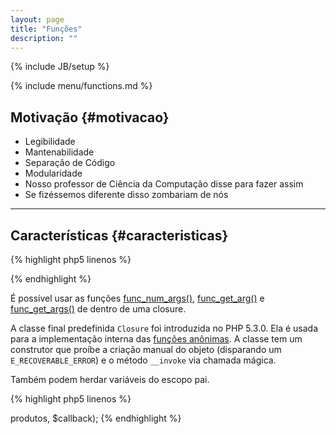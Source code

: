 ```yaml
---
layout: page
title: "Funções"
description: ""
---
```

{% include JB/setup %}

{% include menu/functions.md %}

## Motivação {#motivacao}

* Legibilidade
* Mantenabilidade
* Separação de Código
* Modularidade
* Nosso professor de Ciência da Computação disse para fazer assim
* Se fizéssemos diferente disso zombariam de nós

* * *


## Características {#caracteristicas}

{% highlight php5 linenos %}
<?php
function nomeDaFuncao() { }
{% endhighlight %}

* Todas as funções no PHP retornam um valor (nulo caso a cláusula `return` não for usada).
* Os nomes das funções não fazem distinção entre maiúsculas e minúsculas
* global $id; // GLOBALS['id'];
* O PHP 5 permite que sejam definidos valores padrões para os parâmetros mesmo quando eles forem declarados por referência (se uma variável não é passada, uma nova é criada)
* No PHP4 os objetos eram passados por valor (ByVal).
* No PHP5 os objetos são sempre passados por referência (ByRef), a menos que, de forma explícita, se faça um clone dele.
* Seria "_" válido como nome de uma função?

{% highlight php5 linenos %}
<?php
function printList($string, $count = 5)

function newTo5(&$number = 2)

$a = func_get_args();

int func_num_args(void)

mixed func_get_arg ( int $arg_num )
{% endhighlight %}

* * *

## Retorno por referência {#retorno_por_referencia}

[http://php.net/manual/pt_BR/language.references.return.php](http://php.net/manual/pt_BR/language.references.return.php)

{% highlight php5 linenos %}
<?php
function &nomeDaFuncao() { }
{% endhighlight %}

* permite que, em vez de uma cópia, seja retornada uma variável como resultado da função
* é usado para coisas como recursos e na implementação do padrão Factory
* você é obrigado a retornar uma variável
* você não pode retornar uma expressão por referência
* você não pode retornar uma declaração `return` vazia para forçar o retorno de um valor NULL

* * *

## Funções Anônimas, closures {#funcoes_anonimas_closures}

[http://php.net/manual/pt_BR/functions.anonymous.php](http://php.net/manual/pt_BR/functions.anonymous.php)

Permitem a criação de funções sem nome específico. Elas são úteis principalmente como valores de parâmetros [callback](http://www.php.net/manual/pt_BR/language.pseudo-types.php#language.types.callback), mas elas tem muitos outros usos.

As closures também podem ser usadas como valores de variáveis; o PHP converte automaticamente essas expressões em instâncias da classe interna `Closure`.

{% highlight php5 linenos %}
<?php
$cumprimentar = function($nome)
{
    printf("Olá %s\r\n", $nome);
};

$cumprimentar('Mundo');
$cumprimentar('PHP');
?>
{% endhighlight %}

É possível usar as funções [func_num_args()](http://www.php.net/manual/pt_BR/function.func-num-args.php),  [func_get_arg()](http://www.php.net/manual/pt_BR/function.func-get-arg.php) e [func_get_args()](http://www.php.net/manual/pt_BR/function.func-get-args.php) de dentro de uma closure.

A classe final predefinida `Closure` foi introduzida no PHP 5.3.0. Ela é usada para a implementação interna das [funções anônimas](http://www.php.net/manual/pt_BR/functions.anonymous.php).
A classe tem um construtor que proíbe a criação manual do objeto (disparando um `E_RECOVERABLE_ERROR`) e o método `__invoke` via chamada mágica.

Também podem herdar variáveis do escopo pai.

{% highlight php5 linenos %}
<?php
$callback =
            function ($quantidade, $produto) use ($imposto, &$total)
            {
                $precoPorItem = constant(__CLASS__ . "::PRECO_" .
                    strtoupper($produto));
                $total += ($precoPorItem * $quantidade) * ($imposto + 1.0);
            };

        array_walk($this->produtos, $callback);
{% endhighlight %}
